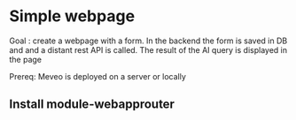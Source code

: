 # Simple webpage

Goal : create a webpage with a form. In the backend the form is saved in DB and and a distant rest API is called. The result of the AI query is displayed in the page

Prereq: Meveo is deployed on a server or locally

## Install module-webapprouter

